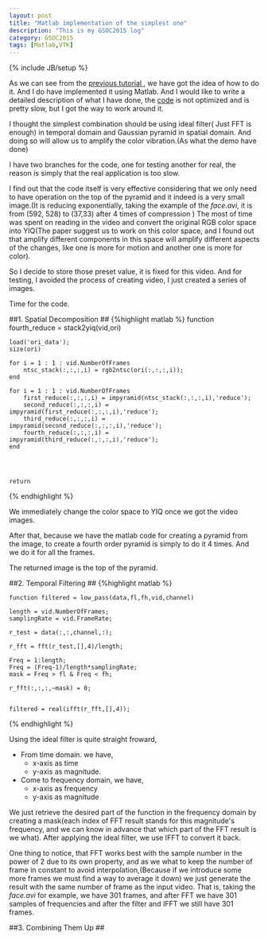 ```yaml
---
layout: post
title: "Matlab implementation of the simplest one"
description: "This is my GSOC2015 log"
category: GSOC2015
tags: [Matlab,VTK]
---
```

{% include JB/setup %}

As we can see from the [previous tutorial ](http://y1275963.github.io/gsoc2015/2015/03/22/basics/), we have got the idea of how to do it.
And I do have implemented it using Matlab. And I would like to write a detailed description of what I have done, the [code](https://github.com/y1275963/matlab_evm) is not optimized and is pretty slow, but I got the way to work around it.

I thought the simplest combination should be using ideal filter( Just FFT is enough) in temporal domain and Gaussian pyramid in spatial domain. And doing so will allow us to amplify the color vibration.(As what the demo have done)

I have two branches for the code, one for testing another for real, the reason is simply that the real application is too slow.

I find out that the code itself is very effective considering that we only need to have operation on the top of the pyramid and it indeed is a very small image.(It is reducing exponentially, taking the example of the _face.avi_, it is from  (592, 528) to (37,33) after 4 times of compression ) The most of time was spent on reading in the video and convert the original RGB color space into YIQ(The paper suggest us to work on this color space, and I found out that amplify different components in this space will amplify different aspects of the changes, like one is more for motion and another one is more for color). 

So I decide to store those preset value, it is fixed for this video. And for testing, I avoided the process of creating video, I just created a series of images.

Time for the code.

##1. Spatial Decomposition ##
{%highlight matlab %}
    function fourth_reduce = stack2yiq(vid,ori)

    load('ori_data');
    size(ori)
        
    for i = 1 : 1 : vid.NumberOfFrames
        ntsc_stack(:,:,:,i) = rgb2ntsc(ori(:,:,:,i));
    end

    for i = 1 : 1 : vid.NumberOfFrames
        first_reduce(:,:,:,i) = impyramid(ntsc_stack(:,:,:,i),'reduce');
        second_reduce(:,:,:,i) = impyramid(first_reduce(:,:,:,i),'reduce');
        third_reduce(:,:,:,i) = impyramid(second_reduce(:,:,:,i),'reduce');
        fourth_reduce(:,:,:,i) = impyramid(third_reduce(:,:,:,i),'reduce');
    end


        

    return 
{% endhighlight %}

We immediately change the color space to YIQ once we got the video images.

After that, because we have the matlab code for creating a pyramid from the image, to create a fourth order pyramid is simply to do it 4 times. And we do it for all the frames.

The returned image is the top of the pyramid.

##2. Temporal Filtering ##
{%highlight matlab %}

    function filtered = low_pass(data,fl,fh,vid,channel)

    length = vid.NumberOfFrames;
    samplingRate = vid.FrameRate;

    r_test = data(:,:,channel,:);

    r_fft = fft(r_test,[],4)/length;

    Freq = 1:length;
    Freq = (Freq-1)/length*samplingRate;
    mask = Freq > fl & Freq < fh;

    r_fft(:,:,:,~mask) = 0;


    filtered = real(ifft(r_fft,[],4));

{% endhighlight %}

Using the ideal filter is quite straight froward,

 * From time domain. we have,
    * x-axis as time  
    * y-axis as magnitude. 
 * Come to frequency domain, we have,
    * x-axis as frequency
    * y-axis as magnitude 

We just retrieve the desired part of the function in the frequency domain by creating a mask(each index of FFT result stands for this magnitude's frequency, and we can know in advance that which part of the FFT result is we what). After applying the ideal filter, we use IFFT to convert it back.

One thing to notice, that FFT works best with the sample number in the power of 2 due to its own property, and as we what to keep the number of frame in constant to avoid interpolation,(Because if we introduce some more frames we must find a way to average it down) we just generate the result with the same number of frame as the input video. That is, taking the _face.avi_ for example, we have 301 frames, and after FFT we have 301 samples of frequencies and after the filter and IFFT we still have 301 frames. 

##3. Combining Them Up ##


 

